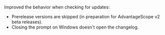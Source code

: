 Improved the behavior when checking for updates:

- Prerelease versions are skipped (in preparation for AdvantageScope v2 beta releases).
- Closing the prompt on Windows doesn't open the changelog.
